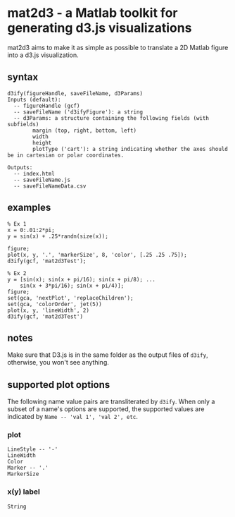 mat2d3 - a Matlab toolkit for generating d3.js visualizations
==============================================================

mat2d3 aims to make it as simple as possible to translate a 2D Matlab figure into a d3.js visualization.  

syntax
------
	d3ify(figureHandle, saveFileName, d3Params)
	Inputs (default):
	  -- figureHandle (gcf)
	  -- saveFileName ('d3ifyFigure'): a string
	  -- d3Params: a structure containing the following fields (with subfields)
		    margin (top, right, bottom, left)
			width
			height
			plotType ('cart'): a string indicating whether the axes should be in cartesian or polar coordinates.  
	
	Outputs:
	  -- index.html 
	  -- saveFileName.js
	  -- saveFileNameData.csv


examples
--------
	% Ex 1
	x = 0:.01:2*pi;
	y = sin(x) + .25*randn(size(x));
	
	figure;
	plot(x, y, '.', 'markerSize', 8, 'color', [.25 .25 .75]);
	d3ify(gcf, 'mat2d3Test');

	% Ex 2
	y = [sin(x); sin(x + pi/16); sin(x + pi/8); ...
		sin(x + 3*pi/16); sin(x + pi/4)];
	figure;
	set(gca, 'nextPlot', 'replaceChildren');
	set(gca, 'colorOrder', jet(5))
	plot(x, y, 'lineWidth', 2)
	d3ify(gcf, 'mat2d3Test')

notes
-----
Make sure that D3.js is in the same folder as the output files of `d3ify`, otherwise, you won't see anything.

supported plot options
----------------------
The following name value pairs are transliterated by `d3ify`. When only a subset of a name's options are supported, the supported values are indicated by `Name -- 'val 1', 'val 2', etc`.
### plot ###
	LineStyle -- '-'
	LineWidth
	Color
	Marker -- '.'
	MarkerSize
### x(y) label ###
	String



